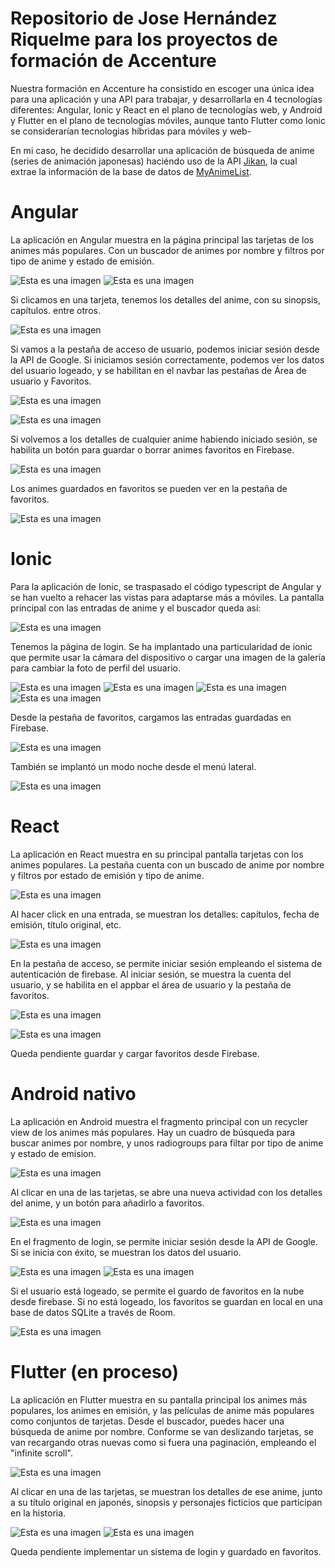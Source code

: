 # Repositorio de Jose Hernández Riquelme para los proyectos de formación de Accenture
Nuestra formación en Accenture ha consistido en escoger una única idea para una aplicación y una API para trabajar, y desarrollarla en 4 tecnologías diferentes: Angular, Ionic y React en el plano de tecnologías web, y Android y Flutter en el plano de tecnologías móviles, aunque tanto Flutter como Ionic se considerarían tecnologias híbridas para móviles y web-

En mi caso, he decidido desarrollar una aplicación de búsqueda de anime (series de animación japonesas) haciéndo uso de la API [Jikan](https://jikan.moe/), la cual extrae la información de la base de datos de [MyAnimeList](https://myanimelist.net/).

# Angular
La aplicación en Angular muestra en la página principal las tarjetas de los animes más populares. Con un buscador de animes por nombre y filtros por tipo de anime y estado de emisión.

![Esta es una imagen](/ImagenesDemo/Angular/Angular01.png) 
![Esta es una imagen](/ImagenesDemo/Angular/Angular01_02.png) 

Si clicamos en una tarjeta, tenemos los detalles del anime, con su sinopsis, capítulos. entre otros.

![Esta es una imagen](/ImagenesDemo/Angular/Angular02.png) 

Si vamos a la pestaña de acceso de usuario, podemos iniciar sesión desde la API de Google. Si iniciamos sesión correctamente, podemos ver los datos del usuario logeado, y se habilitan en el navbar las pestañas de Área de usuario y Favoritos.

![Esta es una imagen](/ImagenesDemo/Angular/Angular03.png) 

![Esta es una imagen](/ImagenesDemo/Angular/Angular04.png) 

Si volvemos a los detalles de cualquier anime habiendo iniciado sesión, se habilita un botón para guardar o borrar animes favoritos en Firebase.

![Esta es una imagen](/ImagenesDemo/Angular/Angular05.png) 

Los animes guardados en favoritos se pueden ver en la pestaña de favoritos.

![Esta es una imagen](/ImagenesDemo/Angular/Angular06.png) 

# Ionic
Para la aplicación de Ionic, se traspasado el código typescript de Angular y se han vuelto a rehacer las vistas para adaptarse más a móviles. La pantalla principal con las entradas de anime y el buscador queda así:

![Esta es una imagen](/ImagenesDemo/Ionic/Ionic01.png) 

Tenemos la página de login. Se ha implantado una particularidad de ionic que permite usar la cámara del dispositivo o cargar una imagen de la galería para cambiar la foto de perfil del usuario.

![Esta es una imagen](/ImagenesDemo/Ionic/Ionic03.png) ![Esta es una imagen](/ImagenesDemo/Ionic/Ionic04.png) ![Esta es una imagen](/ImagenesDemo/Ionic/Ionic05.png) ![Esta es una imagen](/ImagenesDemo/Ionic/Ionic06.png) 

Desde la pestaña de favoritos, cargamos las entradas guardadas en Firebase.

![Esta es una imagen](/ImagenesDemo/Ionic/Ionic07.png) 

También se implantó un modo noche desde el menú lateral.

![Esta es una imagen](/ImagenesDemo/Ionic/Ionic08.png) 

# React
La aplicación en React muestra en su principal pantalla tarjetas con los animes populares. La pestaña cuenta con un buscado de anime por nombre y filtros por estado de emisión y tipo de anime.

![Esta es una imagen](/ImagenesDemo/React/React01.png) 

Al hacer click en una entrada, se muestran los detalles: capítulos, fecha de emisión, título original, etc.

![Esta es una imagen](/ImagenesDemo/React/React02.png) 

En la pestaña de acceso, se permite iniciar sesión empleando el sistema de autenticación de firebase. Al iniciar sesión, se muestra la cuenta del usuario, y se habilita en el appbar el área de usuario y la pestaña de favoritos.

![Esta es una imagen](/ImagenesDemo/React/React03.png) 

![Esta es una imagen](/ImagenesDemo/React/React04.png) 

Queda pendiente guardar y cargar favoritos desde Firebase.

# Android nativo
La aplicación en Android muestra el fragmento principal con un recycler view de los animes más populares. Hay un cuadro de búsqueda para buscar animes por nombre, y unos radiogroups para filtar por tipo de anime y estado de emision.

![Esta es una imagen](/ImagenesDemo/Android/Android01.png) 

Al clicar en una de las tarjetas, se abre una nueva actividad con los detalles del anime, y un botón para añadirlo a favoritos.

![Esta es una imagen](/ImagenesDemo/Android/Android02.png) 

En el fragmento de login, se permite iniciar sesión desde la API de Google. Si se inicia con éxito, se muestran los datos del usuario.

![Esta es una imagen](/ImagenesDemo/Android/Android03.png) ![Esta es una imagen](/ImagenesDemo/Android/Android04.png) 

Si el usuario está logeado, se permite el guardo de favoritos en la nube desde firebase. Si no está logeado, los favoritos se guardan en local en una base de datos SQLite a través de Room.

![Esta es una imagen](/ImagenesDemo/Android/Android05.png) 


# Flutter (en proceso)
La aplicación en Flutter muestra en su pantalla principal los animes más populares, los animes en emisión, y las películas de anime más populares como conjuntos de tarjetas. Desde el buscador, puedes hacer una búsqueda de anime por nombre. 
Conforme se van deslizando tarjetas, se van recargando otras nuevas como si fuera una paginación, empleando el "infinite scroll".

![Esta es una imagen](/ImagenesDemo/Flutter/Flutter00.png) 

Al clicar en una de las tarjetas, se muestran los detalles de ese anime, junto a su título original en japonés, sinopsis y personajes ficticios que participan en la historia.

 ![Esta es una imagen](/ImagenesDemo/Flutter/Flutter02.png) ![Esta es una imagen](/ImagenesDemo/Flutter/Flutter03.png)

Queda pendiente implementar un sistema de login y guardado en favoritos.


